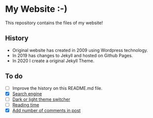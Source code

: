 # My Website :-)

This repository contains the files of my website!

## History

- Original website has created in 2009 using Wordpress technology.
- In 2019 has changes to Jekyll and hosted on Github Pages.
- In 2020 I create a original Jekyll Theme.

## To do

- [ ] Improve the history on this README.md file.
- [X] [Search engine](https://learn.cloudcannon.com/jekyll/jekyll-search-using-lunr-js/)
- [ ] [Dark or light theme switcher](https://web.dev/prefers-color-scheme/)
- [ ] [Reading time](https://carlosbecker.com/posts/jekyll-reading-time-without-plugins/)
- [X] [Add number of comments in post](https://help.disqus.com/en/articles/1717274-adding-comment-count-links-to-your-home-page)
